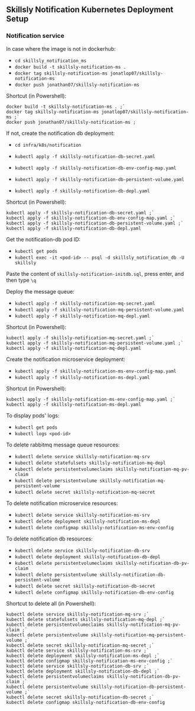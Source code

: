 ## Skillsly Notification Kubernetes Deployment Setup
### Notification service
In case where the image is not in dockerhub:
- `cd skillsly_notification_ms`
- `docker build -t skillsly-notification-ms .`
- `docker tag skillsly-notification-ms jonatlop07/skillsly-notification-ms`
- `docker push jonathan07/skillsly-notification-ms`

Shortcut (in Powershell):

```
docker build -t skillsly-notification-ms . ;`
docker tag skillsly-notification-ms jonatlop07/skillsly-notification-ms ;`
docker push jonathan07/skillsly-notification-ms ;
```

If not, create the notification db deployment:
- `cd infra/k8s/notification`

- `kubectl apply -f skillsly-notification-db-secret.yaml`
- `kubectl apply -f skillsly-notification-db-env-config-map.yaml`
- `kubectl apply -f skillsly-notification-db-persistent-volume.yaml`
- `kubectl apply -f skillsly-notification-db-depl.yaml`

Shortcut (in Powershell):

```
kubectl apply -f skillsly-notification-db-secret.yaml ;`
kubectl apply -f skillsly-notification-db-env-config-map.yaml ;`
kubectl apply -f skillsly-notification-db-persistent-volume.yaml ;`
kubectl apply -f skillsly-notification-db-depl.yaml
```

Get the notification-db pod ID:

- `kubectl get pods`
- `kubectl exec -it <pod-id> -- psql -d skillsly_notification_db -U skillsly`

Paste the content of `skillsly-notification-initdb.sql`, press enter, and then type `\q`

Deploy the message queue:

- `kubectl apply -f skillsly-notification-mq-secret.yaml`
- `kubectl apply -f skillsly-notification-mq-persistent-volume.yaml`
- `kubectl apply -f skillsly-notification-mq-depl.yaml`

Shortcut (in Powershell):

```
kubectl apply -f skillsly-notification-mq-secret.yaml ;`
kubectl apply -f skillsly-notification-mq-persistent-volume.yaml ;`
kubectl apply -f skillsly-notification-mq-depl.yaml
```

Create the notification microservice deployment:

- `kubectl apply -f skillsly-notification-ms-env-config-map.yaml`
- `kubectl apply -f skillsly-notification-ms-depl.yaml`

Shortcut (in Powershell):

```
kubectl apply -f skillsly-notification-ms-env-config-map.yaml ;`
kubectl apply -f skillsly-notification-ms-depl.yaml
```

To display pods' logs:

- `kubectl get pods`
- `kubectl logs <pod-id>`

To delete rabbitmq message queue resources:

- `kubectl delete service skillsly-notification-mq-srv`
- `kubectl delete statefulsets skillsly-notification-mq-depl`
- `kubectl delete persistentvolumeclaims skillsly-notification-mq-pv-claim`
- `kubectl delete persistentvolume skillsly-notification-mq-persistent-volume`
- `kubectl delete secret skillsly-notification-mq-secret`

To delete notification microservice resources:

- `kubectl delete service skillsly-notification-ms-srv`
- `kubectl delete deployment skillsly-notification-ms-depl`
- `kubectl delete configmap skillsly-notification-ms-env-config`

To delete notification db resources:

- `kubectl delete service skillsly-notification-db-srv`
- `kubectl delete deployment skillsly-notification-db-depl`
- `kubectl delete persistentvolumeclaims skillsly-notification-db-pv-claim`
- `kubectl delete persistentvolume skillsly-notification-db-persistent-volume`
- `kubectl delete secret skillsly-notification-db-secret`
- `kubectl delete configmap skillsly-notification-db-env-config`

Shortcut to delete all (in Powershell):

```
kubectl delete service skillsly-notification-mq-srv ;`
kubectl delete statefulsets skillsly-notification-mq-depl ;`
kubectl delete persistentvolumeclaims skillsly-notification-mq-pv-claim ;`
kubectl delete persistentvolume skillsly-notification-mq-persistent-volume ;`
kubectl delete secret skillsly-notification-mq-secret ;`
kubectl delete service skillsly-notification-ms-srv ;`
kubectl delete deployment skillsly-notification-ms-depl ;`
kubectl delete configmap skillsly-notification-ms-env-config ;`
kubectl delete service skillsly-notification-db-srv ;`
kubectl delete deployment skillsly-notification-db-depl ;`
kubectl delete persistentvolumeclaims skillsly-notification-db-pv-claim ;`
kubectl delete persistentvolume skillsly-notification-db-persistent-volume ;`
kubectl delete secret skillsly-notification-db-secret ;`
kubectl delete configmap skillsly-notification-db-env-config
```
